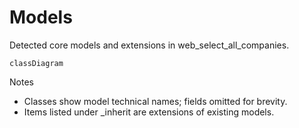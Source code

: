 # Models

Detected core models and extensions in web_select_all_companies.

```mermaid
classDiagram
```

Notes
- Classes show model technical names; fields omitted for brevity.
- Items listed under _inherit are extensions of existing models.
